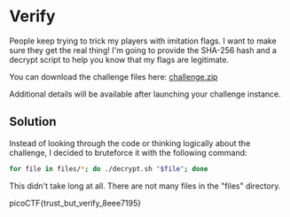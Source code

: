 # Verify
People keep trying to trick my players with imitation flags. I want to make sure they get the real thing! I'm going to provide the SHA-256 hash and a decrypt script to help you know that my flags are legitimate.

You can download the challenge files here:
[challenge.zip](https://artifacts.picoctf.net/c_rhea/11/challenge.zip)

Additional details will be available after launching your challenge instance.

## Solution
Instead of looking through the code or thinking logically about the challenge, I decided to bruteforce it with the following command:

```sh
for file in files/*; do ./decrypt.sh "$file"; done
```
This didn't take long at all. There are not many files in the "files" directory.

picoCTF{trust_but_verify_8eee7195}
